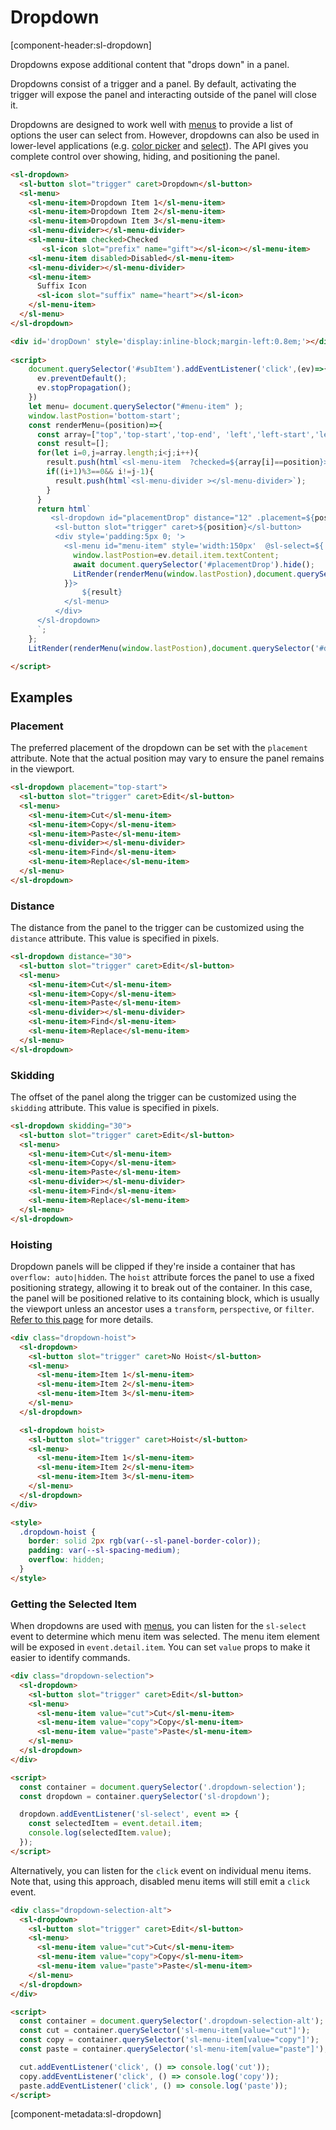 # Dropdown

[component-header:sl-dropdown]

Dropdowns expose additional content that "drops down" in a panel.

Dropdowns consist of a trigger and a panel. By default, activating the trigger will expose the panel and interacting outside of the panel will close it.

Dropdowns are designed to work well with [menus](/components/menu) to provide a list of options the user can select from. However, dropdowns can also be used in lower-level applications (e.g. [color picker](/components/color-picker) and [select](/components/select)). The API gives you complete control over showing, hiding, and positioning the panel.

```html preview
<sl-dropdown>
  <sl-button slot="trigger" caret>Dropdown</sl-button>
  <sl-menu>
    <sl-menu-item>Dropdown Item 1</sl-menu-item>
    <sl-menu-item>Dropdown Item 2</sl-menu-item>
    <sl-menu-item>Dropdown Item 3</sl-menu-item>
    <sl-menu-divider></sl-menu-divider>
    <sl-menu-item checked>Checked 
       <sl-icon slot="prefix" name="gift"></sl-icon></sl-menu-item>
    <sl-menu-item disabled>Disabled</sl-menu-item>
    <sl-menu-divider></sl-menu-divider>
    <sl-menu-item>
      Suffix Icon
      <sl-icon slot="suffix" name="heart"></sl-icon>
    </sl-menu-item>
  </sl-menu>
</sl-dropdown>

<div id='dropDown' style='display:inline-block;margin-left:0.8em;'></div>
 
<script>
    document.querySelector('#subItem').addEventListener('click',(ev)=>{
      ev.preventDefault();
      ev.stopPropagation();
    })
    let menu= document.querySelector("#menu-item" );
    window.lastPostion='bottom-start';
    const renderMenu=(position)=>{
      const array=["top",'top-start','top-end', 'left','left-start','left-end','right','right-start','right-end','bottom','bottom-start','bottom-end'];
      const result=[];
      for(let i=0,j=array.length;i<j;i++){
        result.push(html`<sl-menu-item  ?checked=${array[i]==position}>${array[i]}</sl-menu-item>`);
        if((i+1)%3==0&& i!=j-1){
          result.push(html`<sl-menu-divider ></sl-menu-divider>`);
        }
      }
      return html`
         <sl-dropdown id="placementDrop" distance="12" .placement=${position} >
          <sl-button slot="trigger" caret>${position}</sl-button>
          <div style='padding:5px 0; '>
            <sl-menu id="menu-item" style='width:150px'  @sl-select=${ async(ev)=>{
              window.lastPostion=ev.detail.item.textContent;
              await document.querySelector('#placementDrop').hide();
              LitRender(renderMenu(window.lastPostion),document.querySelector('#dropDown'));
            }}>
                ${result}
            </sl-menu>
          </div>
      </sl-dropdown>
      `;
    };
    LitRender(renderMenu(window.lastPostion),document.querySelector('#dropDown'));

</script>
```

## Examples

### Placement

The preferred placement of the dropdown can be set with the `placement` attribute. Note that the actual position may vary to ensure the panel remains in the viewport.

```html preview
<sl-dropdown placement="top-start">
  <sl-button slot="trigger" caret>Edit</sl-button>
  <sl-menu>
    <sl-menu-item>Cut</sl-menu-item>
    <sl-menu-item>Copy</sl-menu-item>
    <sl-menu-item>Paste</sl-menu-item>
    <sl-menu-divider></sl-menu-divider>
    <sl-menu-item>Find</sl-menu-item>
    <sl-menu-item>Replace</sl-menu-item>
  </sl-menu>
</sl-dropdown>
```

### Distance

The distance from the panel to the trigger can be customized using the `distance` attribute. This value is specified in pixels.

```html preview
<sl-dropdown distance="30">
  <sl-button slot="trigger" caret>Edit</sl-button>
  <sl-menu>
    <sl-menu-item>Cut</sl-menu-item>
    <sl-menu-item>Copy</sl-menu-item>
    <sl-menu-item>Paste</sl-menu-item>
    <sl-menu-divider></sl-menu-divider>
    <sl-menu-item>Find</sl-menu-item>
    <sl-menu-item>Replace</sl-menu-item>
  </sl-menu>
</sl-dropdown>
```

### Skidding

The offset of the panel along the trigger can be customized using the `skidding` attribute. This value is specified in pixels.

```html preview
<sl-dropdown skidding="30">
  <sl-button slot="trigger" caret>Edit</sl-button>
  <sl-menu>
    <sl-menu-item>Cut</sl-menu-item>
    <sl-menu-item>Copy</sl-menu-item>
    <sl-menu-item>Paste</sl-menu-item>
    <sl-menu-divider></sl-menu-divider>
    <sl-menu-item>Find</sl-menu-item>
    <sl-menu-item>Replace</sl-menu-item>
  </sl-menu>
</sl-dropdown>
```

### Hoisting

Dropdown panels will be clipped if they're inside a container that has `overflow: auto|hidden`. The `hoist` attribute forces the panel to use a fixed positioning strategy, allowing it to break out of the container. In this case, the panel will be positioned relative to its containing block, which is usually the viewport unless an ancestor uses a `transform`, `perspective`, or `filter`. [Refer to this page](https://developer.mozilla.org/en-US/docs/Web/CSS/position#fixed) for more details.

```html preview
<div class="dropdown-hoist">
  <sl-dropdown>
    <sl-button slot="trigger" caret>No Hoist</sl-button>
    <sl-menu>
      <sl-menu-item>Item 1</sl-menu-item>
      <sl-menu-item>Item 2</sl-menu-item>
      <sl-menu-item>Item 3</sl-menu-item>
    </sl-menu>
  </sl-dropdown>

  <sl-dropdown hoist>
    <sl-button slot="trigger" caret>Hoist</sl-button>
    <sl-menu>
      <sl-menu-item>Item 1</sl-menu-item>
      <sl-menu-item>Item 2</sl-menu-item>
      <sl-menu-item>Item 3</sl-menu-item>
    </sl-menu>
  </sl-dropdown>
</div>

<style>
  .dropdown-hoist {
    border: solid 2px rgb(var(--sl-panel-border-color));
    padding: var(--sl-spacing-medium);
    overflow: hidden;
  }
</style>
```

### Getting the Selected Item

When dropdowns are used with [menus](/components/menu), you can listen for the `sl-select` event to determine which menu item was selected. The menu item element will be exposed in `event.detail.item`. You can set `value` props to make it easier to identify commands.

```html preview
<div class="dropdown-selection">
  <sl-dropdown>
    <sl-button slot="trigger" caret>Edit</sl-button>
    <sl-menu>
      <sl-menu-item value="cut">Cut</sl-menu-item>
      <sl-menu-item value="copy">Copy</sl-menu-item>
      <sl-menu-item value="paste">Paste</sl-menu-item>
    </sl-menu>
  </sl-dropdown>
</div>

<script>
  const container = document.querySelector('.dropdown-selection');
  const dropdown = container.querySelector('sl-dropdown');

  dropdown.addEventListener('sl-select', event => {
    const selectedItem = event.detail.item;
    console.log(selectedItem.value);
  });
</script>
```

Alternatively, you can listen for the `click` event on individual menu items. Note that, using this approach, disabled menu items will still emit a `click` event.

```html preview
<div class="dropdown-selection-alt">
  <sl-dropdown>
    <sl-button slot="trigger" caret>Edit</sl-button>
    <sl-menu>
      <sl-menu-item value="cut">Cut</sl-menu-item>
      <sl-menu-item value="copy">Copy</sl-menu-item>
      <sl-menu-item value="paste">Paste</sl-menu-item>
    </sl-menu>
  </sl-dropdown>
</div>

<script>
  const container = document.querySelector('.dropdown-selection-alt');
  const cut = container.querySelector('sl-menu-item[value="cut"]');
  const copy = container.querySelector('sl-menu-item[value="copy"]');
  const paste = container.querySelector('sl-menu-item[value="paste"]');

  cut.addEventListener('click', () => console.log('cut'));
  copy.addEventListener('click', () => console.log('copy'));
  paste.addEventListener('click', () => console.log('paste'));
</script>
```

[component-metadata:sl-dropdown]
